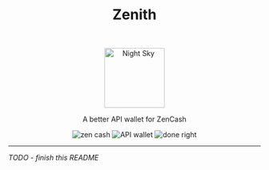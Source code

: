 <h1 align="center">Zenith</h1> <br>
<p align="center">
  <img alt="Night Sky" src="https://emojipedia-us.s3.amazonaws.com/thumbs/120/google/110/milky-way_1f30c.png" width="120">
</p>
<p align="center">A better API wallet for ZenCash</p>

<p align="center">
  <img alt="zen cash" src="https://img.shields.io/badge/zen-cash-ff69b4.svg">
  <img alt="API wallet" src="https://img.shields.io/badge/API-Wallet-blue.svg">
  <img alt="done right" src="https://img.shields.io/badge/done-right-brightgreen.svg">
</p>

---

_TODO - finish this README_
